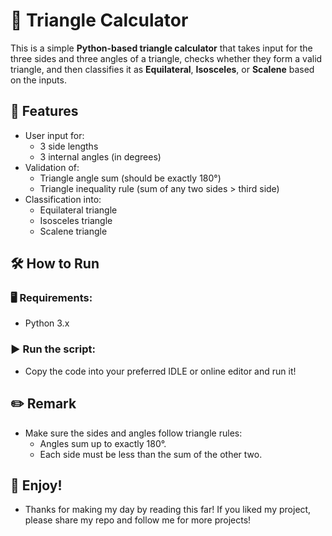 # 📐 Triangle Calculator

This is a simple **Python-based triangle calculator** that takes input for the three sides and three angles of a triangle, checks whether they form a valid triangle, and then classifies it as **Equilateral**, **Isosceles**, or **Scalene** based on the inputs.


## 📌 Features

- User input for:
  - 3 side lengths
  - 3 internal angles (in degrees)
- Validation of:
  - Triangle angle sum (should be exactly 180°)
  - Triangle inequality rule (sum of any two sides > third side)
- Classification into:
  - Equilateral triangle
  - Isosceles triangle
  - Scalene triangle


## 🛠 How to Run

### 🖥 Requirements:
- Python 3.x

### ▶️ Run the script:
- Copy the code into your preferred IDLE or online editor and run it!

## ✏️ Remark
- Make sure the sides and angles follow triangle rules:
  - Angles sum up to exactly 180°.
  - Each side must be less than the sum of the other two.

## 🌱 Enjoy!
- Thanks for making my day by reading this far! If you liked my project, please share my repo and follow me for more projects!
